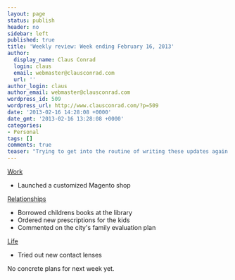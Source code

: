 ```yaml
---
layout: page
status: publish
header: no
sidebar: left
published: true
title: 'Weekly review: Week ending February 16, 2013'
author:
  display_name: Claus Conrad
  login: claus
  email: webmaster@clausconrad.com
  url: ''
author_login: claus
author_email: webmaster@clausconrad.com
wordpress_id: 509
wordpress_url: http://www.clausconrad.com/?p=509
date: '2013-02-16 14:28:08 +0000'
date_gmt: '2013-02-16 13:28:08 +0000'
categories:
- Personal
tags: []
comments: true
teaser: "Trying to get into the routine of writing these updates again..."
---
```

<span style="text-decoration: underline;">Work</span>

*   Launched a customized Magento shop

<span style="text-decoration: underline;">Relationships</span>

*   Borrowed childrens books at the library
*   Ordered new prescriptions for the kids
*   Commented on the city's family evaluation plan

<span style="text-decoration: underline;">Life</span>

*   Tried out new contact lenses

No concrete plans for next week yet.
